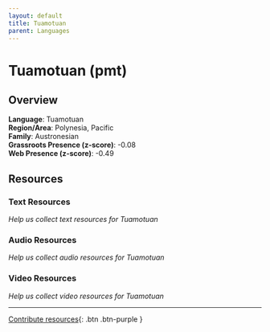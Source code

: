 ```yaml
---
layout: default
title: Tuamotuan
parent: Languages
---
```


# Tuamotuan (pmt)

## Overview

**Language**: Tuamotuan  
**Region/Area**: Polynesia, Pacific  
**Family**: Austronesian  
**Grassroots Presence (z-score)**: -0.08  
**Web Presence (z-score)**: -0.49  

## Resources

### Text Resources
*Help us collect text resources for Tuamotuan*

### Audio Resources
*Help us collect audio resources for Tuamotuan*

### Video Resources
*Help us collect video resources for Tuamotuan*

---

[Contribute resources](https://forms.office.com/e/1SfLJx3u1r){: .btn .btn-purple }
